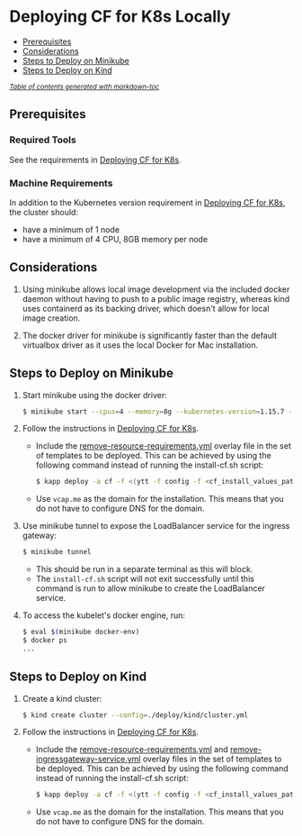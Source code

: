 # Deploying CF for K8s Locally

- [Prerequisites](#prerequisites)
- [Considerations](#considerations)
- [Steps to Deploy on Minikube](#steps-to-deploy-on-minikube)
- [Steps to Deploy on Kind](#steps-to-deploy-on-kind)

<small><i><a href='http://ecotrust-canada.github.io/markdown-toc/'>Table of contents generated with markdown-toc</a></i></small>

## Prerequisites

### Required Tools

See the requirements in [Deploying CF for K8s](deploy.md#required-tools).

### Machine Requirements

In addition to the Kubernetes version requirement in [Deploying CF for K8s](deploy.md#kubernetes-cluster-requirements), the cluster should:

* have a minimum of 1 node
* have a minimum of 4 CPU, 8GB memory per node

## Considerations

1. Using minikube allows local image development via the included docker daemon
   without having to push to a public image registry, whereas kind uses
   containerd as its backing driver, which doesn't allow for local image
   creation.

1. The docker driver for minikube is significantly faster than the default
   virtualbox driver as it uses the local Docker for Mac installation.

## Steps to Deploy on Minikube

1. Start minikube using the docker driver:
   ```bash
   $ minikube start --cpus=4 --memory=8g --kubernetes-version=1.15.7 --driver=docker
   ```

1. Follow the instructions in [Deploying CF for K8s](deploy.md).
   * Include the [remove-resource-requirements.yml](../config-optional/remove-resource-requirements.yml)
     overlay file in the set of templates to be deployed. This can be achieved by
     using the following command instead of running the install-cf.sh script:
     
     ```bash
     $ kapp deploy -a cf -f <(ytt -f config -f <cf_install_values_path> -f config-optional/remove-resource-requirements.yml)
     ```
   * Use `vcap.me` as the domain for the installation. This means that you do not have to
    configure DNS for the domain.
   
1. Use minikube tunnel to expose the LoadBalancer service for the ingress
   gateway:
   ```bash
   $ minikube tunnel
   ```
   * This should be run in a separate terminal as this will block.
   * The `install-cf.sh` script will not exit successfully until this command is
     run to allow minikube to create the LoadBalancer service.

1. To access the kubelet's docker engine, run:
   ```bash
   $ eval $(minikube docker-env)
   $ docker ps
   ...
   ```

## Steps to Deploy on Kind

1. Create a kind cluster:
   ```bash
   $ kind create cluster --config=./deploy/kind/cluster.yml
   ```

1. Follow the instructions in [Deploying CF for K8s](deploy.md).
   * Include the [remove-resource-requirements.yml](../config-optional/remove-resource-requirements.yml) and
     [remove-ingressgateway-service.yml](../config-optional/remove-ingressgateway-service.yml)
     overlay files in the set of templates to be deployed. This can be achieved by
     using the following command instead of running the install-cf.sh script:
     ```bash
     $ kapp deploy -a cf -f <(ytt -f config -f <cf_install_values_path> -f config-optional/remove-resource-requirements.yml -f config-optional/remove-ingressgateway-service.yml)
     ```
   * Use `vcap.me` as the domain for the installation. This means that you do not have to
     configure DNS for the domain.
